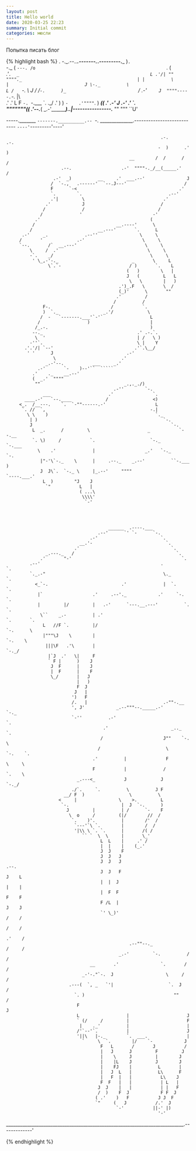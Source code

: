 ```yaml
---
layout: post
title: Hello world
date: 2020-03-25 22:23
summary: Initial commit
categories: мюсли
---
```


Попытка писать блог

{% highlight bash %}
       .
       -.\_.--._.______.-------.___.---------.___
       )`.                                       `-._
      (                                              `---.
      /o                                                  `.
     (                                                      \
   _.'`.  _                                                  L
   .'/| "" """"._                                            |
      |          \             |                             J
                  \-._          \                             L
                  /   `-.        \                            J
                 /      /`-.      )_                           `
                /    .-'    `    J  """"-----.`-._             |\            
              .'   .'        L   F            `-. `-.___        \`.
           ._/   .'          )  )                `-    .'""""`.  \)
__________((  _.'__       .-'  J              _.-'   .'        `. \
                   """""""((  .'--.__________(   _.-'___________)..|----------------._____
                            ""                """               ``U'

-----._______
             `-------.__________.--
                       `-.                      ______________.---------------------------
                          `----'`---------'----'

                                                               .-.        .-.
                                                              -  )      .'  )
                                                   __        /  /      /   /
                         .--.                   .-'  """"-._/__(_____.'   /
                      .-'  _)          __     .'  ___.--'                J
                     /  `-.,   .------'  `--.J---'                      /
                     F      `-<                                       .'
                     `.        `.                                 .--'
                     .'|         \                              .'
                   .'            J                             /
                  /              /                            /
                 /              '                           -'
               .'                                          (
              /                               __.----'      \
             /                         __.---'       `.      L
          .-'     _.              .--''                \     \
         /       '             .-'                      \     \
         `--.       /`  __.---'                          \     \
             \     /  .'                                  \     \
             -`.    _/                                     \     \
              ' \_,-'-._                            _       \     L
                    \`.`-                          / )       `.    L
                                                  (   )        \   |
                                                  J   (         L   L
                                                   \   \        |   )
                                               .')_.F   \       \  /
                                               (_)'      \       ""
                                              .'         /
                                             /          /
                  F-.                       /           `.
                  )  `._                 _.'/             \
                 /  -   `-------.___'`-'`                  L
                /                  )                       |
               /_.-.                                       )
              --._                                    .' .-.`.
               \  '                                   | /   \ )
             -''`.                                    \ |    Y
           .'.'/| `--'                               .'`.\__/
            ' '      J                            .-'
                      \                         .'
                   _.-'--.           ___     _.'
                .-'       `-    )--'``  ````` 
              .'    ._    __.--'
              (  _.'  """"
               ""                                _.,._./)
                                             .-''        `-.
                  ___                      .'               `.
           ____.-'   `--.____             /                 <)
         <_.  /__---.    `.  `-""------.-'                   L
          `. //  `,                                        -.|
            \ \    )                                         `._
             | )                                                `-.
             J                                                     `-.
              L  _.      /         \                      _           `--.__
              `. \)     /           `.                     `-._             `-.___
                \    .'              |                   _.'   `-._               `-.
                 |"-'\`-._    \      |     .--._    _.--'          ``-.___           )
                 J  J\`.  `-._ \     |_.--'     """"                      `----.___.'
                  L  )        "J    J
                   `"           L   |
                                ( ...\
                                 \\\\'
                                  `-'




                                           ______  .----.___
                                       .--'      `' `-      `-.
                                    .-'                        `.
                                __.'-                            `.
                              .'                                   `.
                   _.---._   /                                       `.
                 .'       "-'                                          `.
             .--'                                              .         `.
             `._.-"                                             \._        `.
               <_`-.                            .'              |  `.        `.
                |`                   .'     .--'._            .'     `-.       `.
                |         |/         |   .-'      `---.__.---'          `.       `.
                 \``    _.-          | .'                                 `.       `.
                  L   //F `.         |/                                     `-.      \
                  |"""\J    \        |                                         `-.    \
                   |||\F   .'\       |                                            `-._/
                    |`J  .'   \|     F
                    ` F |      )    J
                     J  F      |    J
                     |  F      |    F
                     \_/       |   J
                               |   )
                               F  J
                              J   |
                             ')   F
                             /.   |                             .-""-.__
                             ', J'            _.--"""--._____.-'        `-._
                             `-''          .-'                              `.
                                         .'                        _.._       `.
                                        /                       J""    `-.      \
                                       /                         \        `-.    `.
                                     .'          |               F           \     \
                                     F           |              /             `.    \
                               _.---<_           J             J                `-._/
                             ./`.     `.          \          J F
                          __/ F  )                 \          \
                        <     |                \    >.         L
                         `-.                    |  J  `-.      )
                           J         |          | /      `-    F
                            \  o     /         (|/        //  /
                             `.    )'.          |        /'  /
                              `---'`\ `.        |        /  /
                              '|\\ \ `. `.      |       /( /
                                 `` `  \  \     |       \_'
                                        L  L    |     .' /
                                        |  |    |    (_.'
                                        J  J    F
                                        J  J   J
                                        J  J   J                                 .--.
                                        J  J   F                                J    L
                                        |  |  J                                 |    |
                                        |  F  F                                 F    F
                                        F /L  |                                J    J
                                        `' \_)'                               /    /
                                                                             /    /
                                                                           .'    /
                                                   .--""--._              /     /
                                               _.-'         `-.          /     /
                                    __       .'                `.       /     /
                                 _-'-."`-.  J                    \     /     /
                            .---(  `, _   `'|                     `.  J     /
                              `. )                                  ""     /
                               F                                          J
                               L                  |                      J
                               ` (/     /         |                      F
                                |    ._'          |                      |
                               /'`--'`.           |                      J
                               '||\   |-._        `.  ___.               |
                                 `     \  `.        |/    `-            J
                                        F   L       /       J           /
                                        |   J      J         F         J
                                        |    \     J         |        J
                                        |    |L    J         J        J
                                        |    FJ    |          L       |
                                        |   J  L   |          L\      F
                                        |   F  |   |           L\    J
                                        F  F   |   |           | L   |
                                       J  J    |   |           | |   F
                                       /  )    F  J            F F  J
                                      ( .'    )   F           J J  F
                                      `"     (   J           /.'  J
                                              `-'           ||-' |)
                                                              '-'


____________________________________________________________________________.-------------'


{% endhighlight %}